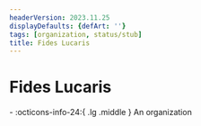 ```yaml
---
headerVersion: 2023.11.25
displayDefaults: {defArt: ''}
tags: [organization, status/stub]
title: Fides Lucaris
---
```

# Fides Lucaris
<div class="grid cards ext-narrow-margin ext-one-column" markdown>
-
   :octicons-info-24:{ .lg .middle } An organization  
</div>


